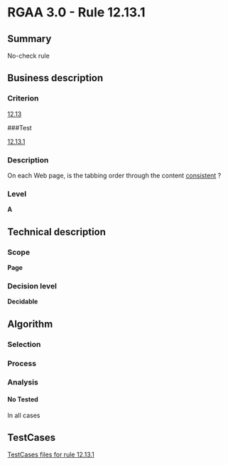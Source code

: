 # RGAA 3.0 -  Rule 12.13.1

## Summary

No-check rule

## Business description

### Criterion

[12.13](http://asqatasun.github.io/RGAA--3.0--EN/RGAA3.0_Criteria_English_version_v1.html#crit-12-13)

###Test

[12.13.1](http://asqatasun.github.io/RGAA--3.0--EN/RGAA3.0_Criteria_English_version_v1.html#test-12-13-1)

### Description
On each Web page, is
    the tabbing order through the content <a href="http://asqatasun.github.io/RGAA--3.0--EN/RGAA3.0_Glossary_English_version_v1.html#mCoherentODL">consistent</a>
    ? 


### Level

**A**

## Technical description

### Scope

**Page**

### Decision level

**Decidable**

## Algorithm

### Selection

### Process

### Analysis

#### No Tested 

In all cases




##  TestCases 

[TestCases files for rule 12.13.1](https://gitlab.com/asqatasun/Asqatasun/-/tree/master/rules/rules-rgaa3.0/src/test/resources/testcases/rgaa30/Rgaa30Rule121301/) 


